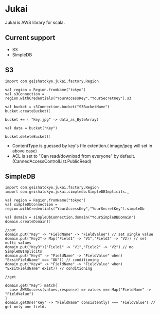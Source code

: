 # Jukai

Jukai is AWS library for scala.


## Current support

- S3
- SimpleDB



## S3

    import com.geishatokyo.jukai.factory.Region

    val region = Region.fromName("tokyo")
    val s3Connection = region.withCredentials("YourAccessKey","YourSecretKey").s3

    val bucket = s3Connection.bucket("S3BucketName")
    bucket.createBucket()

    bucket += ( "Key.jpg" -> data_as_ByteArray)

    val data = bucket("Key")

    bucket.deleteBucket()

- ContentType is guessed by key's file extention.( image/jpeg will set in above case)
- ACL is set to "Can read/download from everyone" by default.(CannedAccessControlList.PublicRead)


## SimpleDB

    import com.geishatokyo.jukai.factory.Region
    import com.geishatokyo.jukai.simpledb.SimpleDBImplicits._

    val region = Region.fromName("tokyo")
    val simpleDbConnection = region.withCredentials("YourAccessKey","YourSecretKey").simpleDb

    val domain = simpleDbConnection.domain("YourSimpleDBDomain")
    domain.createDomain()

    //put
    domain.put("Key" -> "FieldName" -> "FieldValue") // set single value
    domain.put("Key2"-> Map("Field1" -> "V1","Field2" -> "V2)) // set multi values
    domain.put("Key3")("Field1" -> "V1","Field2" -> "V2") // no SimpleDBImplicits
    domain.put("Key4" -> "FieldName" -> "FieldValue" when( "ExsitFieldName" === "OK")) // conditioning
    domain.put("Key4" -> "FieldName" -> "FieldValue" when( "ExsitFieldName" exist)) // conditioning

    //get

    domain.get("Key") match{
      case AWSSuccess(values,response) => values === Map("FieldName" -> "FieldValue")
    }
    domain.getOne("Key" -> "FieldName" consistently) === "FieldValue") // get only one field.

